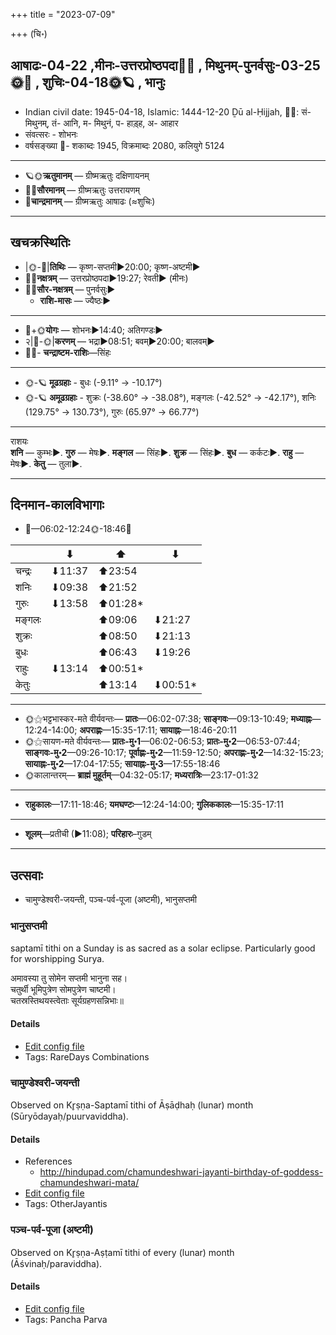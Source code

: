 +++
title = "2023-07-09"

+++
(चि॰)
## आषाढः-04-22  ,मीनः-उत्तरप्रोष्ठपदा🌛🌌  ,  मिथुनम्-पुनर्वसुः-03-25🌞🌌  ,  शुचिः-04-18🌞🪐  , भानुः
- Indian civil date: 1945-04-18, Islamic: 1444-12-20 Ḏū al-Ḥijjah, 🌌🌞: सं- मिथुनम्, तं- आनि, म- मिथुनं, प- हाड़्ह, अ- आहार
- संवत्सरः - शोभनः
- वर्षसङ्ख्या 🌛- शकाब्दः 1945, विक्रमाब्दः 2080, कलियुगे 5124
___________________
- 🪐🌞**ऋतुमानम्** — ग्रीष्मऋतुः दक्षिणायनम्
- 🌌🌞**सौरमानम्** — ग्रीष्मऋतुः उत्तरायणम्
- 🌛**चान्द्रमानम्** — ग्रीष्मऋतुः आषाढः (≈शुचिः)
___________________


## खचक्रस्थितिः
- |🌞-🌛|**तिथिः** — कृष्ण-सप्तमी►20:00; कृष्ण-अष्टमी►  
- 🌌🌛**नक्षत्रम्** — उत्तरप्रोष्ठपदा►19:27; रेवती► (मीनः)  
- 🌌🌞**सौर-नक्षत्रम्** — पुनर्वसुः►  
  - **राशि-मासः** — ज्यैष्ठः► 
___________________
- 🌛+🌞**योगः** — शोभनः►14:40; अतिगण्डः►  
- २|🌛-🌞|**करणम्** — भद्रा►08:51; बवम्►20:00; बालवम्►  
- 🌌🌛- **चन्द्राष्टम-राशिः**—सिंहः  
___________________
- 🌞-🪐 **मूढग्रहाः** - बुधः (-9.11° → -10.17°)
- 🌞-🪐 **अमूढग्रहाः** - शुक्रः (-38.60° → -38.08°), मङ्गलः (-42.52° → -42.17°), शनिः (129.75° → 130.73°), गुरुः (65.97° → 66.77°)
___________________
राशयः  
**शनि** — कुम्भः►. **गुरु** — मेषः►. **मङ्गल** — सिंहः►. **शुक्र** — सिंहः►. **बुध** — कर्कटः►. **राहु** — मेषः►. **केतु** — तुला►. 
___________________


## दिनमान-कालविभागाः
- 🌅—06:02-12:24🌞-18:46🌇  

|      |⬇     |⬆     |⬇     |
|------|-----|-----|------|
|चन्द्रः|⬇11:37 |⬆23:54 |     |
|शनिः   |⬇09:38 |⬆21:52 |     |
|गुरुः  |⬇13:58 |⬆01:28*|     |
|मङ्गलः |     |⬆09:06 |⬇21:27 |
|शुक्रः |     |⬆08:50 |⬇21:13 |
|बुधः   |     |⬆06:43 |⬇19:26 |
|राहुः  |⬇13:14 |⬆00:51*|     |
|केतुः  |     |⬆13:14 |⬇00:51*|
___________________
- 🌞⚝भट्टभास्कर-मते वीर्यवन्तः— **प्रातः**—06:02-07:38; **साङ्गवः**—09:13-10:49; **मध्याह्नः**—12:24-14:00; **अपराह्णः**—15:35-17:11; **सायाह्नः**—18:46-20:11  
- 🌞⚝सायण-मते वीर्यवन्तः— **प्रातः-मु॰1**—06:02-06:53; **प्रातः-मु॰2**—06:53-07:44; **साङ्गवः-मु॰2**—09:26-10:17; **पूर्वाह्णः-मु॰2**—11:59-12:50; **अपराह्णः-मु॰2**—14:32-15:23; **सायाह्नः-मु॰2**—17:04-17:55; **सायाह्नः-मु॰3**—17:55-18:46  
- 🌞कालान्तरम्— **ब्राह्मं मुहूर्तम्**—04:32-05:17; **मध्यरात्रिः**—23:17-01:32  
___________________
- **राहुकालः**—17:11-18:46; **यमघण्टः**—12:24-14:00; **गुलिककालः**—15:35-17:11  
___________________
- **शूलम्**—प्रतीची (►11:08); **परिहारः**–गुडम्  
___________________

## उत्सवाः
- चामुण्डेश्वरी-जयन्ती, पञ्च-पर्व-पूजा (अष्टमी), भानुसप्तमी
### भानुसप्तमी



saptamī tithi on a Sunday is as sacred as a solar eclipse. Particularly good for worshipping Surya.

अमावस्या तु सोमेन सप्तमी भानुना सह।  
चतुर्थी भूमिपुत्रेण सोमपुत्रेण चाष्टमी।  
चतस्रस्तिथयस्त्वेताः सूर्यग्रहणसन्निभाः॥



#### Details
- [Edit config file](https://github.com/jyotisham/adyatithi/blob/master/time_focus/tithi-vara-combinations/description_only/bhAnusaptamI.toml)
- Tags: RareDays Combinations


### चामुण्डेश्वरी-जयन्ती

Observed on Kr̥ṣṇa-Saptamī tithi of Āṣāḍhaḥ (lunar) month (Sūryōdayaḥ/puurvaviddha). 



#### Details
- References
  - http://hindupad.com/chamundeshwari-jayanti-birthday-of-goddess-chamundeshwari-mata/
- [Edit config file](https://github.com/jyotisham/adyatithi/blob/master/devatA/shakti/lunar_month/tithi/04/22/cAmuNDEzvarI~jayantI.toml)
- Tags: OtherJayantis


### पञ्च-पर्व-पूजा (अष्टमी)

Observed on Kr̥ṣṇa-Aṣṭamī tithi of every (lunar) month (Āśvinaḥ/paraviddha). 



#### Details
- [Edit config file](https://github.com/jyotisham/adyatithi/blob/master/devatA/devIparva/lunar_month/tithi/00/23/pancha-parva-3.toml)
- Tags: Pancha Parva


